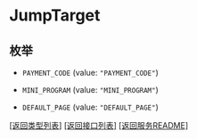 # JumpTarget

## 枚举


* `PAYMENT_CODE` (value: `"PAYMENT_CODE"`)

* `MINI_PROGRAM` (value: `"MINI_PROGRAM"`)

* `DEFAULT_PAGE` (value: `"DEFAULT_PAGE"`)


[\[返回类型列表\]](README.md#类型列表)
[\[返回接口列表\]](README.md#接口列表)
[\[返回服务README\]](README.md)


